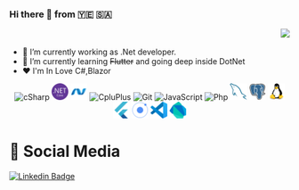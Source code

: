 
### Hi there 👋 from :yemen: 🇸🇦 

  <div style="text-align: end;">
       <img src=https://komarev.com/ghpvc/?username=geesuth&color=green />
  </div>



- 🔭 I’m currently working as .Net developer.
- 🌱 I’m currently learning ~~Flutter~~ and going deep inside DotNet
- ❤️ I'm In Love C#,Blazor



<p align="center">
<img src=https://raw.githubusercontent.com/jmnote/z-icons/master/svg/csharp.svg alt=cSharp width="30" height="30"/>
<img src=https://raw.githubusercontent.com/devicons/devicon/master/icons/dotnetcore/dotnetcore-original.svg alt=CpluPlus width="30" height="30"/>
<img src=https://raw.githubusercontent.com/devicons/devicon/master/icons/dot-net/dot-net-original.svg alt=CpluPlus width="30" height="30"/>
<img src=https://raw.githubusercontent.com/jmnote/z-icons/master/svg/cpp.svg alt=CpluPlus width="30" height="30"/>
<img src=https://raw.githubusercontent.com/jmnote/z-icons/master/svg/git.svg alt=Git width="30" height="30"/>
<img src=https://raw.githubusercontent.com/jmnote/z-icons/master/svg/javascript.svg alt=JavaScript width="30" height="30"/>
<img src=https://raw.githubusercontent.com/jmnote/z-icons/master/svg/php.svg alt=Php width="30" height="30"/>
<img src=https://raw.githubusercontent.com/devicons/devicon/master/icons/mysql/mysql-original.svg alt=express width="30" height="30"/>
<img src=https://raw.githubusercontent.com/devicons/devicon/master/icons/postgresql/postgresql-original.svg alt=express width="30" height="30"/>
<img src=https://raw.githubusercontent.com/devicons/devicon/master/icons/linux/linux-original.svg alt=linux width="30" height="30"/>
<img src=https://raw.githubusercontent.com/devicons/devicon/master/icons/flutter/flutter-original.svg alt=linux width="30" height="30"/>
<img src=https://raw.githubusercontent.com/devicons/devicon/master/icons/ionic/ionic-original.svg alt=linux width="30" height="30"/>
<img src=https://raw.githubusercontent.com/devicons/devicon/master/icons/vscode/vscode-original.svg alt=CpluPlus width="30" height="30"/>
<img src=https://raw.githubusercontent.com/devicons/devicon/master/icons/dart/dart-original.svg alt=CpluPlus width="30" height="30"/>

  

</p>







# 🤝 Social Media
[![Linkedin Badge](https://img.shields.io/badge/Abdllah%20Bin%20Hatheem%20Ali-linkedin?style=flat&color=0077b5&logoColor=white&logo=linkedin)](https://www.linkedin.com/in/geesuth/ "Connect on LinkedIn")
